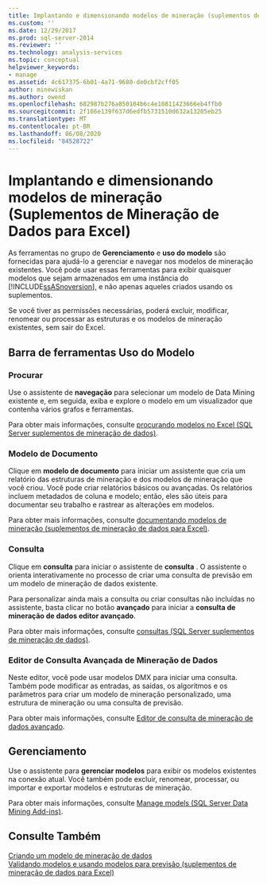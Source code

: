 ```yaml
---
title: Implantando e dimensionando modelos de mineração (suplementos de mineração de dados para Excel) | Microsoft Docs
ms.custom: ''
ms.date: 12/29/2017
ms.prod: sql-server-2014
ms.reviewer: ''
ms.technology: analysis-services
ms.topic: conceptual
helpviewer_keywords:
- manage
ms.assetid: 4c617375-6b01-4a71-9680-de0cbf2cff05
author: minewiskan
ms.author: owend
ms.openlocfilehash: 682987b276a850104b6c4e10811423666eb4ffb0
ms.sourcegitcommit: 2f166e139f637d6edfb5731510d632a13205eb25
ms.translationtype: MT
ms.contentlocale: pt-BR
ms.lasthandoff: 06/08/2020
ms.locfileid: "84528722"
---
```

# <a name="deploying-and-scaling-mining-models-data-mining-add-ins-for-excel"></a>Implantando e dimensionando modelos de mineração (Suplementos de Mineração de Dados para Excel)
  As ferramentas no grupo de **Gerenciamento** e **uso do modelo** são fornecidas para ajudá-lo a gerenciar e navegar nos modelos de mineração existentes. Você pode usar essas ferramentas para exibir quaisquer modelos que sejam armazenados em uma instância do [!INCLUDE[ssASnoversion](../includes/ssasnoversion-md.md)], e não apenas aqueles criados usando os suplementos.  
  
 Se você tiver as permissões necessárias, poderá excluir, modificar, renomear ou processar as estruturas e os modelos de mineração existentes, sem sair do Excel.  
  
## <a name="model-usage-toolbar"></a>Barra de ferramentas Uso do Modelo  
  
### <a name="browse"></a>Procurar  
 Use o assistente de **navegação** para selecionar um modelo de Data Mining existente e, em seguida, exiba e explore o modelo em um visualizador que contenha vários grafos e ferramentas.  
  
 Para obter mais informações, consulte [procurando modelos no Excel &#40;SQL Server suplementos de mineração de dados&#41;](browsing-models-in-excel-sql-server-data-mining-add-ins.md).  
  
### <a name="document-model"></a>Modelo de Documento  
 Clique em **modelo de documento** para iniciar um assistente que cria um relatório das estruturas de mineração e dos modelos de mineração que você criou. Você pode criar relatórios básicos ou avançadas. Os relatórios incluem metadados de coluna e modelo; então, eles são úteis para documentar seu trabalho e rastrear as alterações em modelos.  
  
 Para obter mais informações, consulte [documentando modelos de mineração &#40;suplementos de mineração de dados para Excel&#41;](documenting-mining-models-data-mining-add-ins-for-excel.md).  
  
### <a name="query"></a>Consulta  
 Clique em **consulta** para iniciar o assistente de **consulta** . O assistente o orienta interativamente no processo de criar uma consulta de previsão em um modelo de mineração de dados existente.  
  
 Para personalizar ainda mais a consulta ou criar consultas não incluídas no assistente, basta clicar no botão **avançado** para iniciar a **consulta de mineração de dados editor avançado**.  
  
 Para obter mais informações, consulte [consultas &#40;SQL Server suplementos de mineração de dados&#41;](query-sql-server-data-mining-add-ins.md).  
  
### <a name="data-mining-advanced-query-editor"></a>Editor de Consulta Avançada de Mineração de Dados  
 Neste editor, você pode usar modelos DMX para iniciar uma consulta. Também pode modificar as entradas, as saídas, os algoritmos e os parâmetros para criar um modelo de mineração personalizado, uma estrutura de mineração ou uma consulta de previsão.  
  
 Para obter mais informações, consulte [Editor de consulta de mineração de dados avançado](advanced-data-mining-query-editor.md).  
  
## <a name="management"></a>Gerenciamento  
 Use o assistente para **gerenciar modelos** para exibir os modelos existentes na conexão atual. Você também pode excluir, renomear, processar, ou importar e exportar modelos e estruturas de mineração.  
  
 Para obter mais informações, consulte [Manage models &#40;SQL Server Data Mining Add-ins&#41;](manage-models-sql-server-data-mining-add-ins.md).  
  
## <a name="see-also"></a>Consulte Também  
 [Criando um modelo de mineração de dados](creating-a-data-mining-model.md)   
 [Validando modelos e usando modelos para previsão &#40;suplementos de mineração de dados para Excel&#41;](validating-models-and-using-models-for-prediction-data-mining-add-ins-for-excel.md)  
  
  
